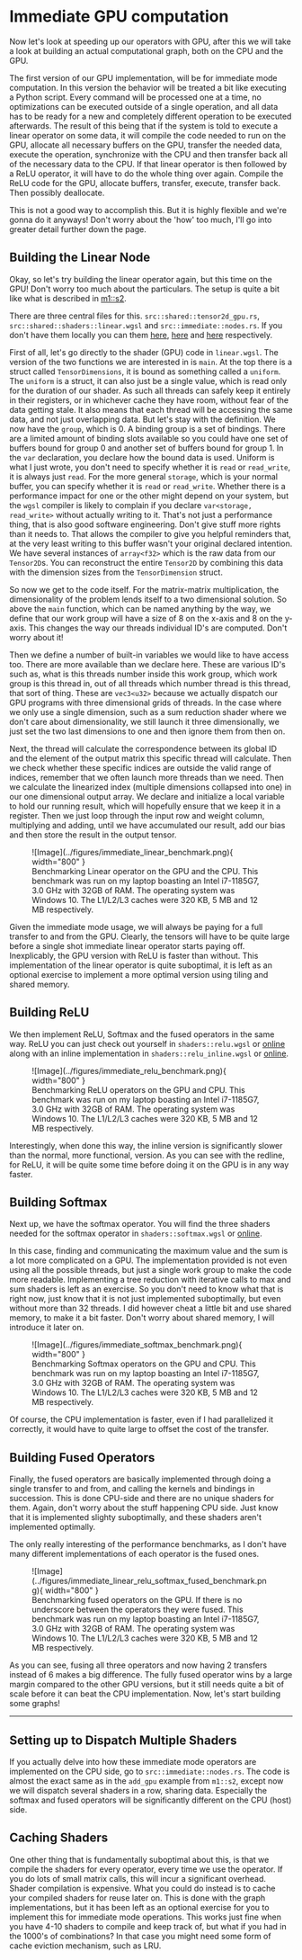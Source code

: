 # Immediate GPU computation
Now let's look at speeding up our operators with GPU, after this we will take a look at building an actual
computational graph, both on the CPU and the GPU.

The first version of our GPU implementation, will be for immediate mode computation.
In this version the behavior will be treated a bit like executing a Python script.
Every command will be processed one at a time, no optimizations can be executed outside
of a single operation, and all data has to be ready for a new and completely different
operation to be executed afterwards. The result of this being that if the system
is told to execute a linear operator on some data, it will compile the code needed
to run on the GPU, allocate all necessary buffers on the GPU, transfer the needed data,
execute the operation, synchronize with the CPU and then transfer back all of the necessary
data to the CPU. If that linear operator is then followed by a ReLU operator, it will
have to do the whole thing over again. Compile the ReLU code for the GPU,
allocate buffers, transfer, execute, transfer back. Then possibly deallocate.

This is not a good way to accomplish this. But it is highly flexible and
we're gonna do it anyways! Don't worry about the 'how' too much, I'll go into greater detail further down the page.

## Building the Linear Node
Okay, so let's try building the linear operator again, but this time on
the GPU! Don't worry too much about the particulars. The setup is quite
a bit like what is described in [m1::s2][6].

There are three central files for this. ```src::shared::tensor2d_gpu.rs```,
```src::shared::shaders::linear.wgsl``` and ```src::immediate::nodes.rs```.
If you don't have them locally you can them [here][0], [here][1] and [here][2] respectively.

First of all, let's go directly to the shader (GPU) code in ```linear.wgsl```.
The version of the two functions we are interested in is ```main```.
At the top there is a struct called ```TensorDimensions```, it is
bound as something called a ```uniform```. The ```uniform``` is a struct,
it can also just be a single value, which is read only for the duration of our shader.
As such all threads can safely keep it entirely in their registers, or in whichever
cache they have room, without fear of the data getting stale. It also
means that each thread will be accessing the same data, and not just overlapping
data. But let's stay with the definition. We now have the ```group```, which is 0.
A binding group is a set of bindings. There are a limited amount of binding slots
available so you could have one set of buffers bound for group 0 and another set
of buffers bound for group 1. In the ```var``` declaration, you declare how the
bound data is used. Uniform is what I just wrote, you don't need to specify whether
it is ```read``` or ```read_write```, it is always just ```read```. For the more
general ```storage```, which is your normal buffer, you can specify
whether it is ```read``` or ```read_write```. Whether there is a performance impact
for one or the other might depend on your system, but the ```wgsl``` compiler is
likely to complain if you declare ```var<storage, read_write>``` without actually
writing to it. That's not just a performance thing, that is also good software
engineering. Don't give stuff more rights than it needs to. That allows
the compiler to give you helpful reminders that, at the very least writing
to this buffer wasn't your original declared intention.
We have several instances of ```array<f32>``` which is the raw data from our
```Tensor2D```s. You can reconstruct the entire ```Tensor2D``` by combining
this data with the dimension sizes from the ```TensorDimension``` struct.

So now we get to the code itself. For the matrix-matrix multiplication, the
dimensionality of the problem lends itself to a two dimensional solution.
So above the ```main``` function, which can be named anything by the way,
we define that our work group will have a size of 8 on the x-axis and
8 on the y-axis. This changes the way our threads individual ID's are
computed. Don't worry about it!

Then we define a number of built-in variables we would like to have
access too. There are more available than we declare here.
These are various ID's such as, what is this threads number inside
this work group, which work group is this thread in, out of all threads
which number thread is this thread, that sort of thing.
These are ```vec3<u32>``` because we actually dispatch our GPU programs
with three dimensional grids of threads. In the case where we only
use a single dimension, such as a sum reduction shader where we don't
care about dimensionality, we still launch it three dimensionally,
we just set the two last dimensions to one and then ignore them from
then on.

Next, the thread will calculate the correspondence between its global
ID and the element of the output matrix this specific thread will calculate.
Then we check whether these specific indices are outside the valid range
of indices, remember that we often launch more threads than we need.
Then we calculate the linearized index (multiple dimensions collapsed into one) in our one dimensional output array.
We declare and initialize a local variable to hold our running result,
which will hopefully ensure that we keep it in a register.
Then we just loop through the input row and weight column, multiplying
and adding, until we have accumulated our result, add our bias and then
store the result in the output tensor.

<figure markdown>
![Image](../figures/immediate_linear_benchmark.png){ width="800" }
<figcaption>
Benchmarking Linear operator on the GPU and the CPU.
This benchmark was run on my laptop boasting an Intel i7-1185G7, 3.0 GHz with 32GB of RAM. The operating system was
Windows 10. The L1/L2/L3 caches were 320 KB, 5 MB and 12 MB respectively.
</figcaption>
</figure>

Given the immediate mode usage, we will always be paying for a full transfer
to and from the GPU. Clearly, the tensors will have to be quite large before
a single shot immediate linear operator starts paying off. Inexplicably,
the GPU version with ReLU is faster than without. This implementation of the
linear operator is quite suboptimal, it is left as an optional exercise to
implement a more optimal version using tiling and shared memory.

## Building ReLU
We then implement ReLU, Softmax and the fused operators in the same way.
ReLU you can just check out yourself in ```shaders::relu.wgsl``` or
[online][3] along with an inline implementation in ```shaders::relu_inline.wgsl``` or [online][4].

<figure markdown>
![Image](../figures/immediate_relu_benchmark.png){ width="800" }
<figcaption>
Benchmarking ReLU operators on the GPU and CPU.
This benchmark was run on my laptop boasting an Intel i7-1185G7, 3.0 GHz with 32GB of RAM. The operating system was
Windows 10. The L1/L2/L3 caches were 320 KB, 5 MB and 12 MB respectively.
</figcaption>
</figure>

Interestingly, when done this way, the inline version is significantly slower than the normal, more functional,
version. As you can see with the redline, for ReLU, it will be quite some time before doing it on the GPU
is in any way faster.

## Building Softmax
Next up, we have the softmax operator. You will find the three shaders
needed for the softmax operator in ```shaders::softmax.wgsl``` or [online][5].

In this case, finding and communicating the maximum value and
the sum is a lot more complicated on a GPU. The implementation
provided is not even using all the possible threads, but just a
single work group to make the code more readable. Implementing
a tree reduction with iterative calls to max and sum shaders
is left as an exercise. So you don't need to know
what that is right now, just know that it is not just
implemented suboptimally, but even without more than 32 threads.
I did however cheat a little bit and use shared memory, to make it a bit faster.
Don't worry about shared memory, I will introduce it later on.

<figure markdown>
![Image](../figures/immediate_softmax_benchmark.png){ width="800" }
<figcaption>
Benchmarking Softmax operators on the GPU and CPU.
This benchmark was run on my laptop boasting an Intel i7-1185G7, 3.0 GHz with 32GB of RAM. The operating system was
Windows 10. The L1/L2/L3 caches were 320 KB, 5 MB and 12 MB respectively.
</figcaption>
</figure>

Of course, the CPU implementation is faster, even if I had parallelized it correctly, it would have to quite
large to offset the cost of the transfer.

## Building Fused Operators
Finally, the fused operators are basically implemented through doing
a single transfer to and from, and calling the kernels and bindings
in succession. This is done CPU-side and there are no unique shaders
for them. Again, don't worry about the stuff happening CPU side.
Just know that it is implemented slighty suboptimally, and
these shaders aren't implemented optimally.

The only really interesting of the performance benchmarks, as I don't have many different implementations of
each operator is the fused ones.

<figure markdown>
![Image](../figures/immediate_linear_relu_softmax_fused_benchmark.png){ width="800" }
<figcaption>
Benchmarking fused operators on the GPU. If there is no underscore between the operators they were fused.
This benchmark was run on my laptop boasting an Intel i7-1185G7, 3.0 GHz with 32GB of RAM. The operating system was
Windows 10. The L1/L2/L3 caches were 320 KB, 5 MB and 12 MB respectively.
</figcaption>
</figure>

As you can see, fusing all three operators and now having 2 transfers instead of 6 makes a big difference.
The fully fused operator wins by a large margin compared to the other GPU versions, but it still needs
quite a bit of scale before it can beat the CPU implementation. Now, let's start building some graphs!
_________________

## Setting up to Dispatch Multiple Shaders
If you actually delve into how these immediate mode operators are implemented on the CPU side,
go to ```src::immediate::nodes.rs```. The code is almost the exact same as in the ```add_gpu```
example from ```m1::s2```, except now we will dispatch several shaders in a row, sharing
data. Especially the softmax and fused operators will be significantly different on the
CPU (host) side.

## Caching Shaders
One other thing that is fundamentally suboptimal about this, is that we compile the shaders
for every operator, every time we use the operator. If you do lots of small matrix calls,
this will incur a significant overhead. Shader compilation is expensive. What you could do
instead is to cache your compiled shaders for reuse later on. This is done with the graph
implementations, but it has been left as an optional exercise for you to implement
this for immediate mode operations. This works just fine when you have 4-10 shaders to
compile and keep track of, but what if you had in the 1000's of combinations? In that
case you might need some form of cache eviction mechanism, such as LRU.

[0]: https://github.com/absorensen/the-guide/blob/main/m1_memory_hierarchies/code/computational_graphs/src/shared/tensor2d_gpu.rs
[1]: https://github.com/absorensen/the-guide/blob/main/m1_memory_hierarchies/code/computational_graphs/src/shared/shaders/linear.wgsl
[2]: https://github.com/absorensen/the-guide/blob/main/m1_memory_hierarchies/code/computational_graphs/src/immediate/nodes.rs
[3]: https://github.com/absorensen/the-guide/blob/main/m1_memory_hierarchies/code/computational_graphs/src/shared/shaders/relu.wgsl
[4]: https://github.com/absorensen/the-guide/blob/main/m1_memory_hierarchies/code/computational_graphs/src/shared/shaders/relu_inline.wgsl
[5]: https://github.com/absorensen/the-guide/blob/main/m1_memory_hierarchies/code/computational_graphs/src/shared/shaders/softmax.wgsl
[6]: https://absorensen.github.io/the-guide/m1_memory_hierarchies/s2_intro_to_gpus/
